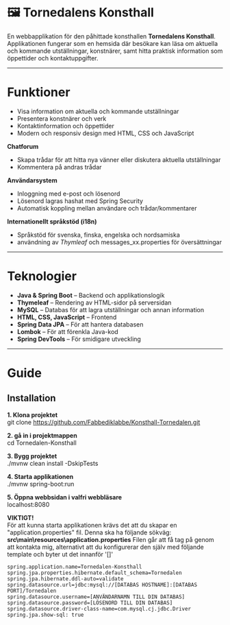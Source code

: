 # 🖼️ Tornedalens Konsthall

En webbapplikation för den påhittade konsthallen **Tornedalens Konsthall**. Applikationen fungerar som en hemsida där besökare kan läsa om aktuella och kommande utställningar, konstnärer, samt hitta praktisk information som öppettider och kontaktuppgifter.

---

# Funktioner

- Visa information om aktuella och kommande utställningar
- Presentera konstnärer och verk
- Kontaktinformation och öppettider
- Modern och responsiv design med HTML, CSS och JavaScript

**Chatforum**
- Skapa trådar för att hitta nya vänner eller diskutera aktuella utställningar
- Kommentera på andras trådar

**Användarsystem**
- Inloggning med e-post och lösenord
- Lösenord lagras hashat med Spring Security
- Automatisk koppling mellan användare och trådar/kommentarer

**Internationellt språkstöd (i18n)**
- Språkstöd för svenska, finska, engelska och nordsamiska
- användning av *Thymleaf* och messages_xx.properties för översättningar

---

# Teknologier

- **Java & Spring Boot** – Backend och applikationslogik  
- **Thymeleaf** – Rendering av HTML-sidor på serversidan  
- **MySQL** – Databas för att lagra utställningar och annan information  
- **HTML, CSS, JavaScript** – Frontend  
- **Spring Data JPA** – För att hantera databasen  
- **Lombok** – För att förenkla Java-kod  
- **Spring DevTools** – För smidigare utveckling  

---

# Guide

## Installation
**1. Klona projektet**  
git clone https://github.com/Fabbediklabbe/Konsthall-Tornedalen.git

**2. gå in i projektmappen**  
cd Tornedalen-Konsthall

**3. Bygg projektet**  
./mvnw clean install -DskipTests

**4. Starta applikationen**  
./mvnw spring-boot:run

**5. Öppna webbsidan i valfri webbläsare**  
localhost:8080

**VIKTIGT!**  
För att kunna starta applikationen krävs det att du skapar en "application.properties" fil. Denna ska ha följande sökväg: 
**src\main\resources\application.properties**
Filen går att få tag på genom att kontakta mig, alternativt att du konfigurerar den själv med följande template och byter ut det innanför '[]'
```properties
spring.application.name=Tornedalen-Konsthall
spring.jpa.properties.hibernate.default_schema=Tornedalen
spring.jpa.hibernate.ddl-auto=validate
spring.datasource.url=jdbc:mysql://[DATABAS HOSTNAME]:[DATABAS PORT]/Tornedalen
spring.datasource.username=[ANVÄNDARNAMN TILL DIN DATABAS]
spring.datasource.password=[LÖSENORD TILL DIN DATABAS]
spring.datasource.driver-class-name=com.mysql.cj.jdbc.Driver
spring.jpa.show-sql: true
```